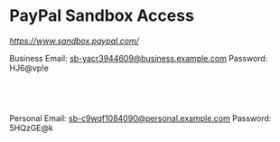 # PayPal Sandbox Access

_https://www.sandbox.paypal.com/_

Business
Email: sb-yacr3944609@business.example.com
Password: HJ6@vp!e
##  

Personal
Email: sb-c9wqf1084090@personal.example.com
Password: 5HQzGE@k

